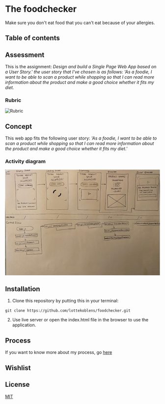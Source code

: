 # The foodchecker

Make sure you don't eat food that you can't eat because of your allergies.

## Table of contents

## Assessment

This is the assignment: _Design and build a Single Page Web App based on a User Story.' the user story that I've chosen is as follows: 'As a foodie, I want to be able to scan a product while shopping so that I can read more information about the product and make a good choice whether it fits my diet._

### Rubric

![Rubric]()

## Concept

This web app fits the following user story: _'As a foodie, I want to be able to scan a product while shopping so that I can read more information about the product and make a good choice whether it fits my diet.'_

### Activity diagram

![Activity diagram](https://github.com/lottekoblens/foodchecker/blob/main/images/activitydiagram.png)

## Installation

1. Clone this repository by putting this in your terminal:

`git clone https://github.com/lottekoblens/foodchecker.git`

2. Use live server or open the index.html file in the browser to use the application.

## Process

If you want to know more about my process, go [here]()

## Wishlist

## License

[MIT](https://github.com/lottekoblens/foodchecker/blob/main/LICENSE)
